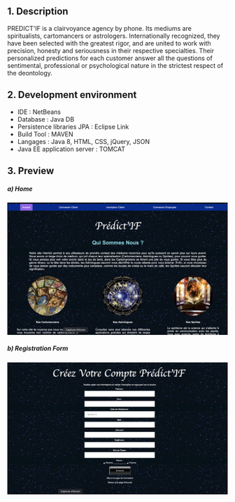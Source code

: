 ## 1. Description

PREDICT'IF is a clairvoyance agency by phone. Its mediums are spiritualists, cartomancers or astrologers. Internationally recognized, they have been selected with the greatest rigor, and are united to work with precision, honesty and seriousness in their respective specialties. Their personalized predictions for each customer answer all the questions of sentimental, professional or psychological nature in the strictest respect of the deontology.

## 2. Development environment

* IDE : NetBeans
* Database : Java DB
* Persistence libraries JPA : Eclipse Link
* Build Tool : MAVEN
* Langages : Java 8, HTML, CSS, jQuery, JSON
* Java EE application server : TOMCAT

## 3. Preview
##### a) Home
![Home](https://github.com/Adam-Chellaoui/Java_WebApp_Predict-IF/blob/main/images/Home.png)

##### b) Registration Form
![Form](https://github.com/Adam-Chellaoui/Java_WebApp_Predict-IF/blob/main/images/Form.png)
